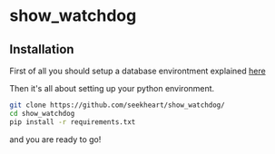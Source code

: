 # show_watchdog


## Installation

First of all you should setup a database environtment explained [here](https://github.com/seekheart/show_watchdog/blob/master/docs/DATABASE.md)

Then it's all about setting up your python environment.

```bash
git clone https://github.com/seekheart/show_watchdog/
cd show_watchdog
pip install -r requirements.txt
```
and you are ready to go!